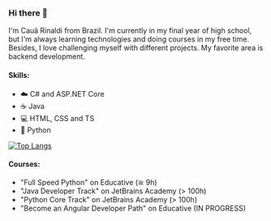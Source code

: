 ### Hi there 👋

I'm Cauã Rinaldi from Brazil. I'm currently in my final year of high school, but I'm always learning technologies and doing courses in my free time. Besides, I love challenging myself with different projects. My favorite area is backend development.

#### Skills:
 - ☁️ C# and ASP.NET Core
 - ☕ Java
 - 💻 HTML, CSS and TS
 - 🐍 Python

[![Top Langs](https://github-readme-stats.vercel.app/api/top-langs/?username=cau777&layout=compact)](https://github.com/anuraghazra/github-readme-stats)

#### Courses:
 - "Full Speed Python" on Educative (≅ 9h)
 - "Java Developer Track" on JetBrains Academy (> 100h)
 - "Python Core Track" on JetBrains Academy (> 100h)
 - "Become an Angular Developer Path" on Educative (IN PROGRESS)
